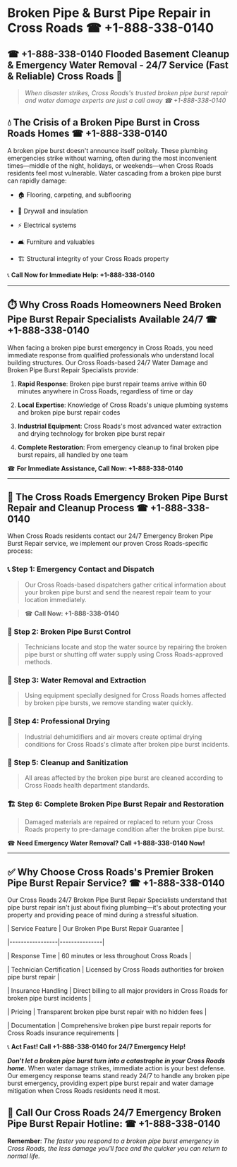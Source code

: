 # Broken Pipe & Burst Pipe Repair in Cross Roads ☎ +1-888-338-0140  
## ☎ +1-888-338-0140 Flooded Basement Cleanup & Emergency Water Removal - 24/7 Service (Fast & Reliable) Cross Roads 🚨  

> *When disaster strikes, Cross Roads's trusted broken pipe burst repair and water damage experts are just a call away ☎ +1-888-338-0140*  

## 💧 The Crisis of a Broken Pipe Burst in Cross Roads Homes ☎ +1-888-338-0140  

A broken pipe burst doesn't announce itself politely. These plumbing emergencies strike without warning, often during the most inconvenient times—middle of the night, holidays, or weekends—when Cross Roads residents feel most vulnerable. Water cascading from a broken pipe burst can rapidly damage:  

* 🏠 Flooring, carpeting, and subflooring  
* 🧱 Drywall and insulation  
* ⚡ Electrical systems  
* 🛋️ Furniture and valuables  
* 🏗️ Structural integrity of your Cross Roads property  

📞 **Call Now for Immediate Help: +1-888-338-0140**  

---  

## ⏱️ Why Cross Roads Homeowners Need Broken Pipe Burst Repair Specialists Available 24/7 ☎ +1-888-338-0140  

When facing a broken pipe burst emergency in Cross Roads, you need immediate response from qualified professionals who understand local building structures. Our Cross Roads-based 24/7 Water Damage and Broken Pipe Burst Repair Specialists provide:  

1. **Rapid Response**: Broken pipe burst repair teams arrive within 60 minutes anywhere in Cross Roads, regardless of time or day  
2. **Local Expertise**: Knowledge of Cross Roads's unique plumbing systems and broken pipe burst repair codes  
3. **Industrial Equipment**: Cross Roads's most advanced water extraction and drying technology for broken pipe burst repair  
4. **Complete Restoration**: From emergency cleanup to final broken pipe burst repairs, all handled by one team  

☎ **For Immediate Assistance, Call Now: +1-888-338-0140**  

---  

## 🔧 The Cross Roads Emergency Broken Pipe Burst Repair and Cleanup Process ☎ +1-888-338-0140  

When Cross Roads residents contact our 24/7 Emergency Broken Pipe Burst Repair service, we implement our proven Cross Roads-specific process:  

### 📞 Step 1: Emergency Contact and Dispatch  
> Our Cross Roads-based dispatchers gather critical information about your broken pipe burst and send the nearest repair team to your location immediately.  
> ☎ **Call Now: +1-888-338-0140**  

### 🚿 Step 2: Broken Pipe Burst Control  
> Technicians locate and stop the water source by repairing the broken pipe burst or shutting off water supply using Cross Roads-approved methods.  

### 🌊 Step 3: Water Removal and Extraction  
> Using equipment specially designed for Cross Roads homes affected by broken pipe bursts, we remove standing water quickly.  

### 💨 Step 4: Professional Drying  
> Industrial dehumidifiers and air movers create optimal drying conditions for Cross Roads's climate after broken pipe burst incidents.  

### 🧼 Step 5: Cleanup and Sanitization  
> All areas affected by the broken pipe burst are cleaned according to Cross Roads health department standards.  

### 🏗️ Step 6: Complete Broken Pipe Burst Repair and Restoration  
> Damaged materials are repaired or replaced to return your Cross Roads property to pre-damage condition after the broken pipe burst.  

☎ **Need Emergency Water Removal? Call +1-888-338-0140 Now!**  

---  

## ✅ Why Choose Cross Roads's Premier Broken Pipe Burst Repair Service? ☎ +1-888-338-0140  

Our Cross Roads 24/7 Broken Pipe Burst Repair Specialists understand that pipe burst repair isn't just about fixing plumbing—it's about protecting your property and providing peace of mind during a stressful situation.  

| Service Feature | Our Broken Pipe Burst Repair Guarantee |  
|-----------------|---------------|  
| Response Time | 60 minutes or less throughout Cross Roads |  
| Technician Certification | Licensed by Cross Roads authorities for broken pipe burst repair |  
| Insurance Handling | Direct billing to all major providers in Cross Roads for broken pipe burst incidents |  
| Pricing | Transparent broken pipe burst repair with no hidden fees |  
| Documentation | Comprehensive broken pipe burst repair reports for Cross Roads insurance requirements |  

📞 **Act Fast! Call +1-888-338-0140 for 24/7 Emergency Help!**  

***Don't let a broken pipe burst turn into a catastrophe in your Cross Roads home.*** When water damage strikes, immediate action is your best defense. Our emergency response teams stand ready 24/7 to handle any broken pipe burst emergency, providing expert pipe burst repair and water damage mitigation when Cross Roads residents need it most.  

## 📱 Call Our Cross Roads 24/7 Emergency Broken Pipe Burst Repair Hotline: ☎ +1-888-338-0140  

**Remember**: *The faster you respond to a broken pipe burst emergency in Cross Roads, the less damage you'll face and the quicker you can return to normal life.*